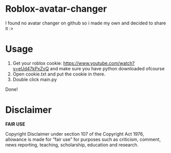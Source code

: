 # Roblox-avatar-changer
I found no avatar changer on github so i made my own and decided to share it :>

# Usage
1. Get your roblox cookie: https://www.youtube.com/watch?v=eUd47kPxZvQ and make sure you have python downloaded ofcourse
2. Open cookie.txt and put the cookie in there.
3. Double click main.py <br>  

Done!

# Disclaimer
**FAIR USE**

Copyright Disclaimer under section 107 of the Copyright Act 1976, allowance is made for “fair use” for purposes such as criticism, comment, news reporting, teaching, scholarship, education and research.
